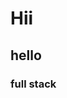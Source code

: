 <html>
<heead>
<title></title>
<body>
<h1>Hii </h1>
  <h2>hello</h2>
  <h3>full stack</h3>
</body>
</html>

